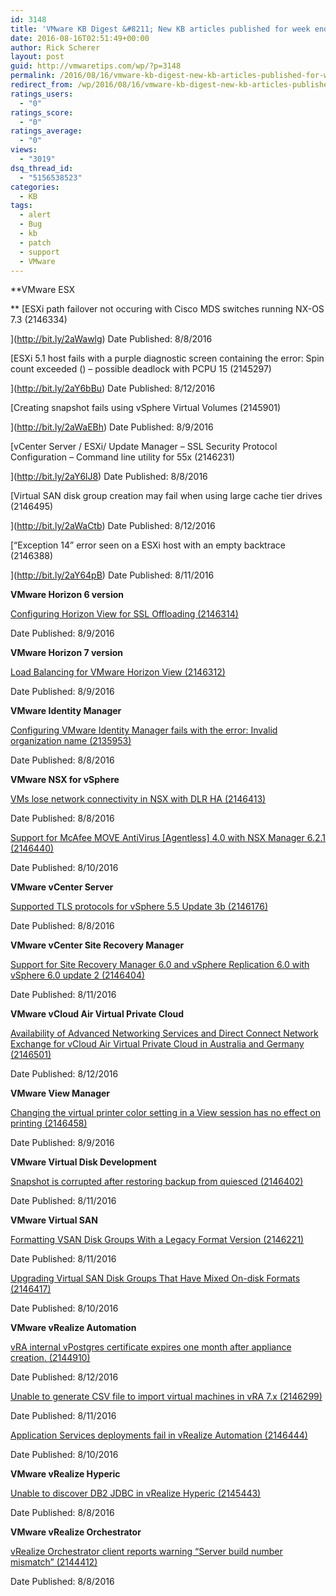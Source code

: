 ```yaml
---
id: 3148
title: 'VMware KB Digest &#8211; New KB articles published for week ending 08/13/16'
date: 2016-08-16T02:51:49+00:00
author: Rick Scherer
layout: post
guid: http://vmwaretips.com/wp/?p=3148
permalink: /2016/08/16/vmware-kb-digest-new-kb-articles-published-for-week-ending-081316/
redirect_from: /wp/2016/08/16/vmware-kb-digest-new-kb-articles-published-for-week-ending-081316/
ratings_users:
  - "0"
ratings_score:
  - "0"
ratings_average:
  - "0"
views:
  - "3019"
dsq_thread_id:
  - "5156538523"
categories:
  - KB
tags:
  - alert
  - Bug
  - kb
  - patch
  - support
  - VMware
---
```

**VMware ESX
  
** [ESXi path failover not occuring with Cisco MDS switches running NX-OS 7.3 (2146334)
  
](http://bit.ly/2aWawlg) Date Published: 8/8/2016
  
[ESXi 5.1 host fails with a purple diagnostic screen containing the error: Spin count exceeded () – possible deadlock with PCPU 15 (2145297)
  
](http://bit.ly/2aY6bBu) Date Published: 8/12/2016
  
[Creating snapshot fails using vSphere Virtual Volumes (2145901)
  
](http://bit.ly/2aWaEBh) Date Published: 8/9/2016
  
[vCenter Server / ESXi/ Update Manager – SSL Security Protocol Configuration – Command line utility for 55x (2146231)
  
](http://bit.ly/2aY6lJ8) Date Published: 8/8/2016
  
[Virtual SAN disk group creation may fail when using large cache tier drives (2146495)
  
](http://bit.ly/2aWaCtb) Date Published: 8/12/2016
  
[“Exception 14” error seen on a ESXi host with an empty backtrace (2146388)
  
](http://bit.ly/2aY64pB) Date Published: 8/11/2016

<!--more-->

**VMware Horizon 6 version** 
  
[Configuring Horizon View for SSL Offloading (2146314)](http://bit.ly/2aW9QMQ)
  
Date Published: 8/9/2016

**VMware Horizon 7 version** 
  
[Load Balancing for VMware Horizon View (2146312)](http://bit.ly/2aY6vQx)
  
Date Published: 8/9/2016

**VMware Identity Manager**
  
[Configuring VMware Identity Manager fails with the error: Invalid organization name (2135953)](http://bit.ly/2aWaWrU)
  
Date Published: 8/8/2016

**VMware NSX for vSphere**
  
[VMs lose network connectivity in NSX with DLR HA (2146413)](http://bit.ly/2aY78d7)
  
Date Published: 8/8/2016
  
[Support for McAfee MOVE AntiVirus [Agentless] 4.0 with NSX Manager 6.2.1 (2146440)](http://bit.ly/2aW9VjG)
  
Date Published: 8/10/2016

**VMware vCenter Server**
  
[Supported TLS protocols for vSphere 5.5 Update 3b (2146176)](http://bit.ly/2aY6Wu6)
  
Date Published: 8/8/2016

**VMware vCenter Site Recovery Manager** 
  
[Support for Site Recovery Manager 6.0 and vSphere Replication 6.0 with vSphere 6.0 update 2 (2146404)](http://bit.ly/2aWaV7k)
  
Date Published: 8/11/2016

**VMware vCloud Air Virtual Private Cloud**
  
[Availability of Advanced Networking Services and Direct Connect Network Exchange for vCloud Air Virtual Private Cloud in Australia and Germany (2146501)](http://bit.ly/2aY6tZ5)
  
Date Published: 8/12/2016

**VMware View Manager** 
  
[Changing the virtual printer color setting in a View session has no effect on printing (2146458)](http://bit.ly/2aWaytA)
  
Date Published: 8/9/2016

**VMware Virtual Disk Development**
  
[Snapshot is corrupted after restoring backup from quiesced (2146402)](http://bit.ly/2aY71ht)
  
Date Published: 8/11/2016

**VMware Virtual SAN**
  
[Formatting VSAN Disk Groups With a Legacy Format Version (2146221)](http://bit.ly/2aWb5LZ)
  
Date Published: 8/11/2016
  
[Upgrading Virtual SAN Disk Groups That Have Mixed On-disk Formats (2146417)](http://bit.ly/2aY76C2)
  
Date Published: 8/10/2016

**VMware vRealize Automation**
  
[vRA internal vPostgres certificate expires one month after appliance creation. (2144910)](http://bit.ly/2aWaGcB)
  
Date Published: 8/12/2016
  
[Unable to generate CSV file to import virtual machines in vRA 7.x (2146299)](http://bit.ly/2aY6NXB)
  
Date Published: 8/11/2016
  
[Application Services deployments fail in vRealize Automation (2146444)](http://bit.ly/2aWapGt)
  
Date Published: 8/10/2016

**VMware vRealize Hyperic**
  
[Unable to discover DB2 JDBC in vRealize Hyperic (2145443)](http://bit.ly/2aY6dJn)
  
Date Published: 8/8/2016

**VMware vRealize Orchestrator** 
  
[vRealize Orchestrator client reports warning “Server build number mismatch” (2144412)](http://bit.ly/2aW9sy3)
  
Date Published: 8/8/2016

&nbsp;
